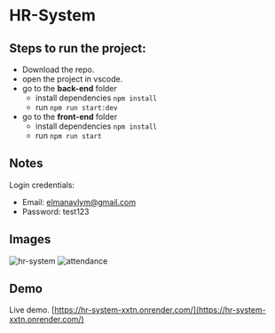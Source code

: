 # HR-System

## Steps to run the project:
- Download the repo.
- open the project in vscode.
- go to the **back-end** folder
   - install dependencies ```npm install```
   - run ```npm run start:dev```
- go to the **front-end** folder
   - install dependencies ```npm install```
   - run ```npm run start```
 
## Notes
   Login credentials:
   - Email: elmanaylym@gmail.com
   - Password: test123 

## Images
![hr-system](https://github.com/MahmoudElmanayly/HR-System/assets/38159183/4860db96-99e1-4269-b706-f10aa6538a74)
![attendance](https://github.com/MahmoudElmanayly/HR-System/assets/38159183/6e3ac682-1e2d-4f83-83b2-ed2e60b929bd)

## Demo
Live demo. [https://hr-system-xxtn.onrender.com/](https://hr-system-xxtn.onrender.com/)
